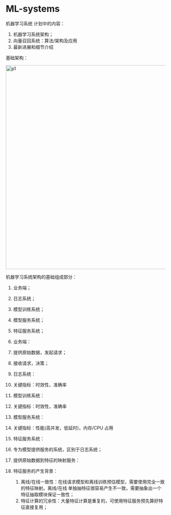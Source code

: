 # ML-systems
机器学习系统
计划中的内容：
  1. 机器学习系统架构；
  2. 向量召回系统：算法/架构及应用
  3. 最新进展和细节介绍

基础架构：

<img width="643" alt="p1" src="https://user-images.githubusercontent.com/19179476/155679654-e582071b-06f7-4ef5-9e9b-9e97d77f4ffc.png">

机器学习系统架构的基础组成部分：
1. 业务端；
2. 日志系统；
3. 模型训练系统；
4. 模型服务系统；
5. 特征服务系统；

1. 业务端：
  1. 提供原始数据，发起请求；
  2. 接收请求，决策；
  
2. 日志系统：
  1. 关键指标：时效性，准确率

3. 模型训练系统：
  1. 关键指标：时效性，准确率

4. 模型服务系统：
  1. 关键指标：性能(高并发，低延时)，内存/CPU 占用

5. 特征服务系统：
  1. 专为模型提供服务的系统，区别于日志系统；
  2. 提供原始数据到特征的映射服务：
  3. 特征服务的产生背景：
      1. 离线/在线一致性：在线请求模型和离线训练预估模型，需要使用完全一致的特征映射。离线/在线 单独抽特征很容易产生不一致，需要抽象出一个特征抽取模块保证一致性；
      2. 特征计算的冗余性：大量特征计算是重复的，可使用特征服务预先算好特征直接复用；
